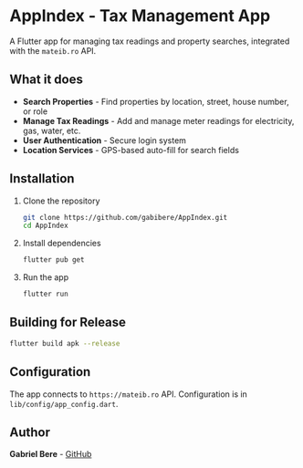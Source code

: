 # AppIndex - Tax Management App

A Flutter app for managing tax readings and property searches, integrated with the `mateib.ro` API.

## What it does

- **Search Properties** - Find properties by location, street, house number, or role
- **Manage Tax Readings** - Add and manage meter readings for electricity, gas, water, etc.
- **User Authentication** - Secure login system
- **Location Services** - GPS-based auto-fill for search fields

## Installation

1. Clone the repository
   ```bash
   git clone https://github.com/gabibere/AppIndex.git
   cd AppIndex
   ```

2. Install dependencies
   ```bash
   flutter pub get
   ```

3. Run the app
   ```bash
   flutter run
   ```

## Building for Release

```bash
flutter build apk --release
```

## Configuration

The app connects to `https://mateib.ro` API. Configuration is in `lib/config/app_config.dart`.

## Author

**Gabriel Bere** - [GitHub](https://github.com/gabibere)